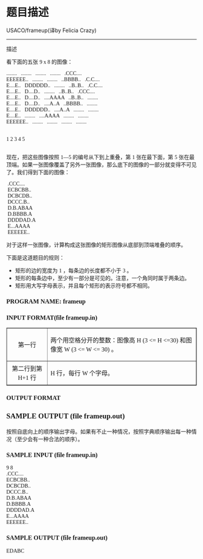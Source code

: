 # 题目描述


<div>
USACO/frameup(译by Felicia Crazy)
<hr/>
</div>
<p>
描述
</p>
<p>
看下面的五张 <span style="font-family:&#39;Times New Roman&#39;;">9 x 8 </span>的图像：
</p>
<pre><span style="font-family:宋体;">........   ........   ........   ........   .CCC....
EEEEEE..   ........   ........   ..BBBB..   .C.C....
E....E..   DDDDDD..   ........   ..B..B..   .C.C....
E....E..   D....D..   ........   ..B..B..   .CCC....
E....E..   D....D..   ....AAAA   ..B..B..   ........
E....E..   D....D..   ....A..A   ..BBBB..   ........
E....E..   DDDDDD..   ....A..A   ........   ........
E....E..   ........   ....AAAA   ........   ........
EEEEEE..   ........   ........   ........   ........

   1          2           3          4          5</span><span style="font-family:&#39;Times New Roman&#39;;"> </span></pre>
<p>
现在，把这些图像按照 <span style="font-family:&#39;Times New Roman&#39;;">1—5 </span>的编号从下到上重叠，第 <span style="font-family:&#39;Times New Roman&#39;;">1 </span>张在最下面，第 <span style="font-family:&#39;Times New Roman&#39;;">5 </span>张在最顶端。如果一张图像覆盖了另外一张图像，那么底下的图像的一部分就变得不可见了。我们得到下面的图像：
</p>
<pre><span style="font-family:宋体;"> .CCC....
 ECBCBB..
 DCBCDB..
 DCCC.B..
 D.B.ABAA
 D.BBBB.A
 DDDDAD.A
 E...AAAA
 EEEEEE..</span><span style="font-family:&#39;Times New Roman&#39;;"> </span></pre>
<p>
对于这样一张图像，计算构成这张图像的矩形图像从底部到顶端堆叠的顺序。
</p>
<p>
下面是这道题目的规则：
</p>
<ul>
<li>
矩形的边的宽度为 <span style="font-family:&#39;Times New Roman&#39;;">1 </span>，每条边的长度都不小于 <span style="font-family:&#39;Times New Roman&#39;;">3 </span>。
</li>
<li>
矩形的每条边中，至少有一部分是可见的。注意，一个角同时属于两条边。
</li>
<li>
矩形用大写字母表示，并且每个矩形的表示符号都不相同。
</li>
</ul>
<h3>
<span style="font-family:&#39;Times New Roman&#39;;">PROGRAM NAME: frameup</span> 
</h3>
<h3>
<span style="font-family:&#39;Times New Roman&#39;;">INPUT FORMAT(file frameup.in)</span> 
</h3>
<table border="1">
<tbody>
<tr>
<td width="165">
<div align="center">
第一行
</div>
</td>
<td width="789">
<p>
两个用空格分开的整数：图像高 <span style="font-family:&#39;Times New Roman&#39;;">H (3 &lt;= H &lt;=30) </span>和图像宽 <span style="font-family:&#39;Times New Roman&#39;;">W (3 &lt;= W &lt;= 30) </span>。
</p>
</td>
</tr>
<tr>
<td>
<div align="center">
第二行到第 <span style="font-family:&#39;Times New Roman&#39;;">H+1 </span>行
</div>
</td>
<td>
<p>
<span style="font-family:&#39;Times New Roman&#39;;">H </span>行，每行 <span style="font-family:&#39;Times New Roman&#39;;">W </span>个字母。
</p>
</td>
</tr>
</tbody>
</table>
<h3>
<span style="font-family:&#39;Times New Roman&#39;;">OUTPUT FORMAT
<h3>
<span style="font-family:&#39;Times New Roman&#39;;">SAMPLE OUTPUT (file frameup.out)</span> 
</h3>
</span> 
</h3>
<p>
按照自底向上的顺序输出字母。如果有不止一种情况，按照字典顺序输出每一种情况（至少会有一种合法的顺序）。
</p>
<h3>
<span style="font-family:&#39;Times New Roman&#39;;">SAMPLE INPUT (file frameup.in)</span> 
</h3>
<pre><span style="font-family:宋体;">9 8
.CCC....
ECBCBB..
DCBCDB..
DCCC.B..
D.B.ABAA
D.BBBB.A
DDDDAD.A
E...AAAA
EEEEEE..</span><span style="font-family:&#39;Times New Roman&#39;;"> </span></pre>
<h3>
<span style="font-family:&#39;Times New Roman&#39;;">SAMPLE OUTPUT (file frameup.out)</span> 
</h3>
<pre><span style="font-family:&#39;Times New Roman&#39;;">EDABC</span></pre>
<p>
 
</p>
